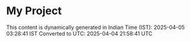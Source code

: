 # My Project

This content is dynamically generated in Indian Time (IST): 2025-04-05 03:28:41 IST
Converted to UTC: 2025-04-04 21:58:41 UTC
